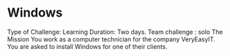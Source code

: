 # Windows
Type of Challenge: Learning Duration: Two days. Team challenge : solo The Mission You work as a computer technician for the company VeryEasyIT. You are asked to install Windows for one of their clients. 
